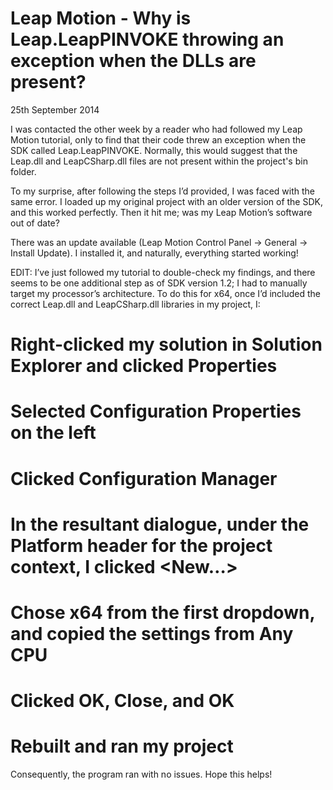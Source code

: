 # Leap Motion - Why is Leap.LeapPINVOKE throwing an exception when the DLLs are present?

<time datetime="2014-09-25">25th September 2014</time>

I was contacted the other week by a reader who had followed my Leap Motion tutorial, only to find that their code threw an exception when the SDK called Leap.LeapPINVOKE. Normally, this would suggest that the Leap.dll and LeapCSharp.dll files are not present within the project's bin folder.

To my surprise, after following the steps I’d provided, I was faced with the same error. I loaded up my original project with an older version of the SDK, and this worked perfectly. Then it hit me; was my Leap Motion’s software out of date?

There was an update available (Leap Motion Control Panel -> General -> Install Update). I installed it, and naturally, everything started working!

EDIT: I’ve just followed my tutorial to double-check my findings, and there seems to be one additional step as of SDK version 1.2; I had to manually target my processor’s architecture. To do this for x64, once I’d included the correct Leap.dll and LeapCSharp.dll libraries in my project, I:

# Right-clicked my solution in Solution Explorer and clicked Properties
# Selected Configuration Properties on the left
# Clicked Configuration Manager
# In the resultant dialogue, under the Platform header for the project context, I clicked <New…>
# Chose x64 from the first dropdown, and copied the settings from Any CPU
# Clicked OK, Close, and OK
# Rebuilt and ran my project

Consequently, the program ran with no issues. Hope this helps!